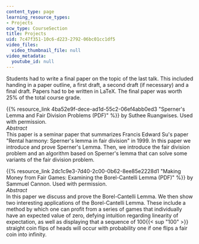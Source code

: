 ```yaml
---
content_type: page
learning_resource_types:
- Projects
ocw_type: CourseSection
title: Projects
uid: 7c47f351-10c6-d223-2792-06bc01cc1df5
video_files:
  video_thumbnail_file: null
video_metadata:
  youtube_id: null
---
```


Students had to write a final paper on the topic of the last talk. This included handing in a paper outline, a first draft, a second draft (if necessary) and a final draft. Papers had to be written in LaTeX. The final paper was worth 25% of the total course grade.

{{% resource_link 4ba52e9f-dece-ad1d-55c2-06ef4abb0ed3 "Sperner's Lemma and Fair Division Problems (PDF)" %}} by Suthee Ruangwises. Used with permission.  
_Abstract_  
This paper is a seminar paper that summarizes Francis Edward Su's paper "Rental harmony: Sperner's lemma in fair division" in 1999. In this paper we introduce and prove Sperner's Lemma. Then, we introduce the fair division problem and an algorithm based on Sperner's lemma that can solve some variants of the fair division problem.

{{% resource_link 2dc1c9e3-7d40-2c00-0b62-8ee85e2228d1 "Making Money from Fair Games: Examining the Borel-Cantelli Lemma (PDF)" %}} by Sammuel Cannon. Used with permission.  
_Abstract_   
In this paper we discuss and prove the Borel-Cantelli Lemma. We then show two interesting applications of the Borel-Cantelli Lemma. These include a method by which one can profit from a series of games that individually have an expected value of zero, defying intuition regarding linearity of expectation, as well as displaying that a sequence of 100{{< sup "100" >}} straight coin flips of heads will occur with probability one if one flips a fair coin into infinity.
